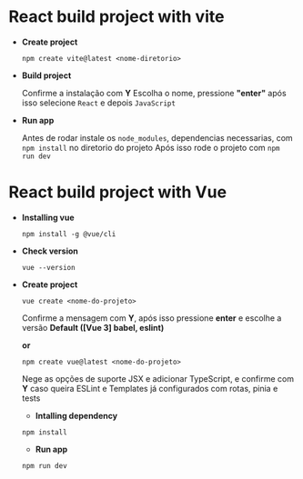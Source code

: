 # React build project with vite

- **Create project**

  `npm create vite@latest <nome-diretorio>`

- **Build project**

  Confirme a instalação com **Y** Escolha o nome, pressione **"enter"** após isso selecione `React` e depois `JavaScript`

- **Run app**

  Antes de rodar instale os `node_modules`, dependencias necessarias, com `npm install` no diretorio do projeto
  Após isso rode o projeto com `npm run dev`

# React build project with Vue

- **Installing vue**

  `npm install -g @vue/cli`

- **Check version**

  `vue --version`

- **Create project**

  `vue create <nome-do-projeto>`

  Confirme a mensagem com **Y**, após isso pressione **enter** e escolhe a versão **Default ([Vue 3] babel, eslint)**

  **or**

  `npm create vue@latest <nome-do-projeto>`

  Nege as opções de suporte JSX e adicionar TypeScript, e confirme com **Y** caso queira ESLint e Templates já configurados com rotas, pinia e tests

  - **Intalling dependency**

  `npm install`

  - **Run app**

  `npm run dev`
